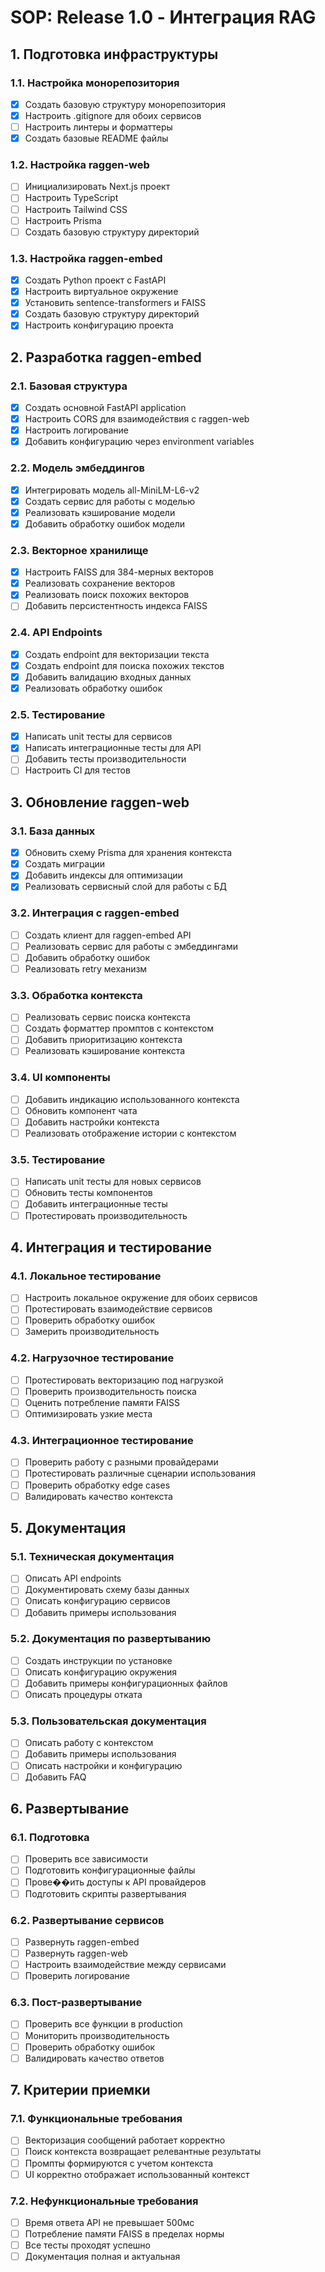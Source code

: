 # SOP: Release 1.0 - Интеграция RAG

## 1. Подготовка инфраструктуры

### 1.1. Настройка монорепозитория
- [x] Создать базовую структуру монорепозитория
- [x] Настроить .gitignore для обоих сервисов
- [ ] Настроить линтеры и форматтеры
- [x] Создать базовые README файлы

### 1.2. Настройка raggen-web
- [ ] Инициализировать Next.js проект
- [ ] Настроить TypeScript
- [ ] Настроить Tailwind CSS
- [ ] Настроить Prisma
- [ ] Создать базовую структуру директорий

### 1.3. Настройка raggen-embed
- [x] Создать Python проект с FastAPI
- [x] Настроить виртуальное окружение
- [x] Установить sentence-transformers и FAISS
- [x] Создать базовую структуру директорий
- [x] Настроить конфигурацию проекта

## 2. Разработка raggen-embed

### 2.1. Базовая структура
- [x] Создать основной FastAPI application
- [x] Настроить CORS для взаимодействия с raggen-web
- [x] Настроить логирование
- [x] Добавить конфигурацию через environment variables

### 2.2. Модель эмбеддингов
- [x] Интегрировать модель all-MiniLM-L6-v2
- [x] Создать сервис для работы с моделью
- [x] Реализовать кэширование модели
- [x] Добавить обработку ошибок модели

### 2.3. Векторное хранилище
- [x] Настроить FAISS для 384-мерных векторов
- [x] Реализовать сохранение векторов
- [x] Реализовать поиск похожих векторов
- [ ] Добавить персистентность индекса FAISS

### 2.4. API Endpoints
- [x] Создать endpoint для векторизации текста
- [x] Создать endpoint для поиска похожих текстов
- [x] Добавить валидацию входных данных
- [x] Реализовать обработку ошибок

### 2.5. Тестирование
- [x] Написать unit тесты для сервисов
- [x] Написать интеграционные тесты для API
- [ ] Добавить тесты производительности
- [ ] Настроить CI для тестов

## 3. Обновление raggen-web

### 3.1. База данных
- [x] Обновить схему Prisma для хранения контекста
- [x] Создать миграции
- [x] Добавить индексы для оптимизации
- [x] Реализовать сервисный слой для работы с БД

### 3.2. Интеграция с raggen-embed
- [ ] Создать клиент для raggen-embed API
- [ ] Реализовать сервис для работы с эмбеддингами
- [ ] Добавить обработку ошибок
- [ ] Реализовать retry механизм

### 3.3. Обработка контекста
- [ ] Реализовать сервис поиска контекста
- [ ] Создать форматтер промптов с контекстом
- [ ] Добавить приоритизацию контекста
- [ ] Реализовать кэширование контекста

### 3.4. UI компоненты
- [ ] Добавить индикацию использованного контекста
- [ ] Обновить компонент чата
- [ ] Добавить настройки контекста
- [ ] Реализовать отображение истории с контекстом

### 3.5. Тестирование
- [ ] Написать unit тесты для новых сервисов
- [ ] Обновить тесты компонентов
- [ ] Добавить интеграционные тесты
- [ ] Протестировать производительность

## 4. Интеграция и тестирование

### 4.1. Локальное тестирование
- [ ] Настроить локальное окружение для обоих сервисов
- [ ] Протестировать взаимодействие сервисов
- [ ] Проверить обработку ошибок
- [ ] Замерить производительность

### 4.2. Нагрузочное тестирование
- [ ] Протестировать векторизацию под нагрузкой
- [ ] Проверить производительность поиска
- [ ] Оценить потребление памяти FAISS
- [ ] Оптимизировать узкие места

### 4.3. Интеграционное тестирование
- [ ] Проверить работу с разными провайдерами
- [ ] Протестировать различные сценарии использования
- [ ] Проверить обработку edge cases
- [ ] Валидировать качество контекста

## 5. Документация

### 5.1. Техническая документация
- [ ] Описать API endpoints
- [ ] Документировать схему базы данных
- [ ] Описать конфигурацию сервисов
- [ ] Добавить примеры использования

### 5.2. Документация по развертыванию
- [ ] Создать инструкции по установке
- [ ] Описать конфигурацию окружения
- [ ] Добавить примеры конфигурационных файлов
- [ ] Описать процедуры отката

### 5.3. Пользовательская документация
- [ ] Описать работу с контекстом
- [ ] Добавить примеры использования
- [ ] Описать настройки и конфигурацию
- [ ] Добавить FAQ

## 6. Развертывание

### 6.1. Подготовка
- [ ] Проверить все зависимости
- [ ] Подготовить конфигурационные файлы
- [ ] Прове��ить доступы к API провайдеров
- [ ] Подготовить скрипты развертывания

### 6.2. Развертывание сервисов
- [ ] Развернуть raggen-embed
- [ ] Развернуть raggen-web
- [ ] Настроить взаимодействие между сервисами
- [ ] Проверить логирование

### 6.3. Пост-развертывание
- [ ] Проверить все функции в production
- [ ] Мониторить производительность
- [ ] Проверить обработку ошибок
- [ ] Валидировать качество ответов

## 7. Критерии приемки

### 7.1. Функциональные требования
- [ ] Векторизация сообщений работает корректно
- [ ] Поиск контекста возвращает релевантные результаты
- [ ] Промпты формируются с учетом контекста
- [ ] UI корректно отображает использованный контекст

### 7.2. Нефункциональные требования
- [ ] Время ответа API не превышает 500мс
- [ ] Потребление памяти FAISS в пределах нормы
- [ ] Все тесты проходят успешно
- [ ] Документация полная и актуальная
